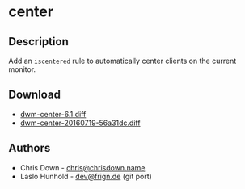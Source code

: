 center
======

Description
-----------

Add an `iscentered` rule to automatically center clients on the current
monitor.

Download
--------

 * [dwm-center-6.1.diff](dwm-center-6.1.diff)
 * [dwm-center-20160719-56a31dc.diff](dwm-center-20160719-56a31dc.diff)

Authors
-------

 * Chris Down - <chris@chrisdown.name>
 * Laslo Hunhold - <dev@frign.de> (git port)

